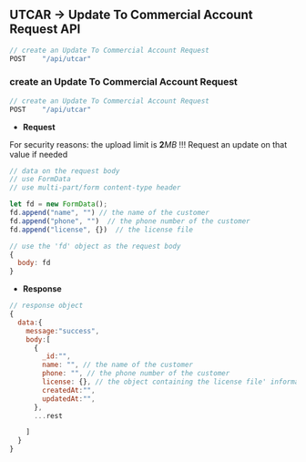 <!--  -->

## UTCAR -> Update To Commercial Account Request API

```javascript
// create an Update To Commercial Account Request
POST    "/api/utcar"
```

### create an Update To Commercial Account Request

```javascript
// create an Update To Commercial Account Request
POST    "/api/utcar"
```

-   **Request**

For security reasons: the upload limit is **2**_MB_ !!!
Request an update on that value if needed

```javascript
// data on the request body
// use FormData
// use multi-part/form content-type header

let fd = new FormData();
fd.append("name", "") // the name of the customer
fd.append("phone", "")  // the phone number of the customer
fd.append("license", {})  // the license file

// use the 'fd' object as the request body
{
  body: fd
}
```

-   **Response**

```javascript
// response object
{
  data:{
    message:"success",
    body:[
      {
        _id:"",
        name: "", // the name of the customer
        phone: "", // the phone number of the customer
        license: {}, // the object containing the license file' information
        createdAt:"",
        updatedAt:"",
      },
      ...rest

    ]
  }
}
```
